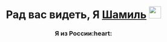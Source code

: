 <h1 align="center">Рад вас видеть, Я <a href="https://t.me/mani_kenn" target="_blank">Шамиль</a> 
<img src="https://github.com/blackcater/blackcater/raw/main/images/Hi.gif" height="32"/></h1>
<h3 align="center">Я из России:heart:</h3>

